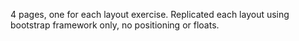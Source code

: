 4 pages, one for each layout exercise.  Replicated each layout using bootstrap framework only, no positioning or floats.
